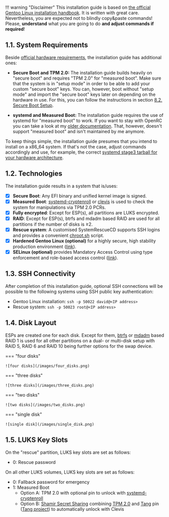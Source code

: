 !!! warning "Disclaimer"
    This installation guide is based on [the official Gentoo Linux installation handbook](https://wiki.gentoo.org/wiki/Handbook:AMD64/Full/Installation). It is written with great care. Nevertheless, you are expected not to blindly copy&paste commands! Please, **understand** what you are going to do **and adjust commands if required**!

## 1.1. System Requirements

Beside [official hardware requirements](https://wiki.gentoo.org/wiki/Handbook:AMD64/Full/Installation#Hardware_requirements), the installation guide has additional ones:

- **Secure Boot and TPM 2.0:** The installation guide builds heavily on "secure boot" and requires "TPM 2.0" for "measured boot". Make sure that the system is in "setup mode" in order to be able to add your custom "secure boot" keys. You can, however, boot without "setup mode" and import the "secure boot" keys later on depending on the hardware in use. For this, you can follow the instructions in section [8.2. Secure Boot Setup](/post-boot_configuration/#82-secure-boot-setup).

- **systemd and Measured Boot:** The installation guide requires the use of systemd for "measured boot" to work. If you want to stay with OpenRC you can take a look at my [older documentation](https://github.com/duxsco/gentoo-installation/tree/v2.1.1). That, however, doesn't support "measured boot" and isn't maintained by me anymore.

To keep things simple, the installation guide presumes that you intend to install on a x86_64 system. If that's not the case, adjust commands accordingly and use, for example, the correct [systemd stage3 tarball for your hardware architecture](https://www.gentoo.org/downloads/#other-arches).

## 1.2. Technologies

The installation guide results in a system that is/uses:

- [x] **Secure Boot**: Any EFI binary and unified kernel image is signed.
- [x] **Measured Boot**: [systemd-cryptenroll](https://wiki.archlinux.org/title/Trusted_Platform_Module#systemd-cryptenroll) or [clevis](https://github.com/latchset/clevis) is used to check the system for manipulations via TPM 2.0 PCRs.
- [x] **Fully encrypted**: Except for ESP(s), all partitions are LUKS encrypted.
- [x] **RAID**: Except for ESP(s), btrfs and mdadm based RAID are used for all partitions if the number of disks is ≥2.
- [x] **Rescue system**: A customised SystemRescueCD supports SSH logins and provides a convenient [chroot.sh](https://github.com/duxsco/gentoo-installation/blob/01dad0465eb76d04bd4107a5ec16d02f5b2de30e/bin/disk.sh#L202-L281) script.
- [x] **Hardened Gentoo Linux (optional)** for a highly secure, high stability production environment ([link](https://wiki.gentoo.org/wiki/Project:Hardened)).
- [x] **SELinux (optional)** provides Mandatory Access Control using type enforcement and role-based access control ([link](https://wiki.gentoo.org/wiki/Project:SELinux)).

## 1.3. SSH Connectivity

After completion of this installation guide, optional SSH connections will be possible to the following systems using SSH public key authentication:

- Gentoo Linux installation: `ssh -p 50022 david@<IP address>`
- Rescue system: `ssh -p 50023 root@<IP address>`

## 1.4. Disk Layout

ESPs are created one for each disk. Except for them, [btrfs](https://btrfs.readthedocs.io/en/latest/mkfs.btrfs.html#profiles) or [mdadm](https://raid.wiki.kernel.org/index.php/Introduction#The_RAID_levels) based RAID 1 is used for all other partitions on a dual- or multi-disk setup with RAID 5, RAID 6 and RAID 10 being further options for the swap device.

=== "four disks"

    ![four disks](/images/four_disks.png)

=== "three disks"

    ![three disks](/images/three_disks.png)

=== "two disks"

    ![two disks](/images/two_disks.png)

=== "single disk"

    ![single disk](/images/single_disk.png)

## 1.5. LUKS Key Slots

On the "rescue" partition, LUKS key slots are set as follows:

  - 0: Rescue password

On all other LUKS volumes, LUKS key slots are set as follows:

  - 0: Fallback password for emergency
  - 1: Measured Boot
    - Option A: TPM 2.0 with optional pin to unlock with [systemd-cryptenroll](https://wiki.archlinux.org/title/Trusted_Platform_Module#systemd-cryptenroll)
    - Option B: [Shamir Secret Sharing](https://github.com/latchset/clevis#pin-shamir-secret-sharing) combining [TPM 2.0](https://github.com/latchset/clevis#pin-tpm2) and [Tang](https://github.com/latchset/clevis#pin-tang) pin ([Tang project](https://github.com/latchset/tang)) to automatically unlock with Clevis
